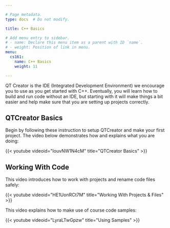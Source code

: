 ```yaml
---

# Page metadata.
type: docs  # Do not modify.

title: C++ Basics

# Add menu entry to sidebar.
# - name: Declare this menu item as a parent with ID `name`.
# - weight: Position of link in menu.
menu:
  cs161:
    name: C++ Basics
    weight: 11

---
```


QT Creator is the IDE (Integrated Development Environment) we encourage you to use as you get started
with C++. Eventually, you will learn how to build and run code without an IDE, but starting
with it will make things a bit easier and help make sure that you are setting up projects correctly.

## QTCreator Basics

Begin by following these instruction to setup QTCreator and make your first project. The video below
demonstrates how and explains what you are doing:

{{< youtube videoid="IouvNW1N4cM" title="QTCreator Basics" >}}

## Working With Code

This video introduces how to work with projects and rename code files safely:

{{< youtube videoid="HE1UonRCt7M" title="Working With Projects & Files" >}}

This video explains how to make use of course code samples:

{{< youtube videoid="LyraLTwGpzw" title="Using Samples" >}}
